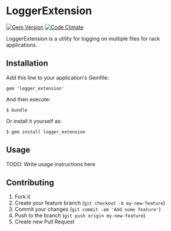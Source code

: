 # LoggerExtension

[![Gem Version](https://badge.fury.io/rb/logger_extension.png)](http://badge.fury.io/rb/logger_extension)
[![Code Climate](https://codeclimate.com/github/kuldeepaggarwal/logger_extension.png)](https://codeclimate.com/github/kuldeepaggarwal/logger_extension)

LoggerExtension is a utility for logging on multiple files for rack applications.


## Installation

Add this line to your application's Gemfile:

    gem 'logger_extension'

And then execute:

    $ bundle

Or install it yourself as:

    $ gem install logger_extension

## Usage

TODO: Write usage instructions here

## Contributing

1. Fork it
2. Create your feature branch (`git checkout -b my-new-feature`)
3. Commit your changes (`git commit -am 'Add some feature'`)
4. Push to the branch (`git push origin my-new-feature`)
5. Create new Pull Request
